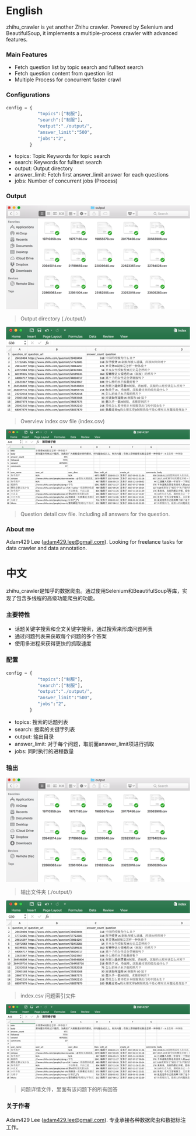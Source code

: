 # English

zhihu_crawler is yet another Zhihu crawler. Powered by Selenium and BeautifulSoup, it implements a multiple-process crawler with advanced features. 

### Main Features

- Fetch question list by topic search and fulltext search
- Fetch question content from question list
- Multiple Process for concurrent faster crawl

### Configurations

```python
config = {
            "topics":["制服"], 
            "search":["制服"],
            "output":"./output/",
            "answer_limit":"500",
            "jobs":"2",
         } 
```
- topics: Topic Keywords for topic search
- search: Keywords for fulltext search 
- output: Output directory
- answer_limit: Fetch first answer_limit answer for each questions
- jobs: Number of concurrent jobs (Process)

### Output

![outut](demo/output.png)

> Output directory (./output/)

![index](demo/index.png)

> Overview index csv file (index.csv)

![question](demo/question.png)

> Question detail csv file. Including all answers for the question.

### About me

Adam429 Lee (adam429.lee@gmail.com). Looking for freelance tasks for data crawler and data annotation.


# 中文

zhihu_crawler是知乎的数据爬虫。通过使用Selenium和BeautifulSoup等库，实现了包含多线程的高级功能爬虫的功能。

### 主要特性

- 话题关键字搜索和全文关键字搜索，通过搜索来形成问题列表
- 通过问题列表来获取每个问题的多个答案
- 使用多进程来获得更快的抓取速度

### 配置

```python
config = {
            "topics":["制服"], 
            "search":["制服"],
            "output":"./output/",
            "answer_limit":"500",
            "jobs":"2",
         } 
```
- topics: 搜索的话题列表
- search: 搜索的关键字列表
- output: 输出目录
- answer_limit: 对于每个问题，取前面answer_limit项进行抓取
- jobs: 同时执行的进程数量

### 输出

![outut](demo/output.png)

> 输出文件夹 (./output/)

![index](demo/index.png)

> index.csv 问题索引文件

![question](demo/question.png)

> 问题详情文件，里面有该问题下的所有回答

### 关于作者

Adam429 Lee (adam429.lee@gmail.com). 专业承接各种数据爬虫和数据标注工作。

